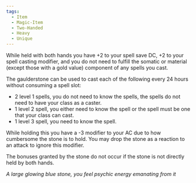 ```yaml
---
tags:
  - Item
  - Magic-Item
  - Two-Handed
  - Heavy
  - Unique
---
```

While held with both hands you have +2 to your spell save DC, +2 to your spell casting modifier, and you do not need to fulfill the somatic or material (except those with a gold value) component of any spells you cast.

The gaulderstone can be used to cast each of the following every 24 hours without consuming a spell slot:
- 2 level 1 spells, you do not need to know the spells, the spells do not need to have your class as a caster.
- 1 level 2 spell, you either need to know the spell or the spell must be one that your class can cast.
- 1 level 3 spell, you need to know the spell.

While holding this you have a -3 modifier to your AC due to how cumbersome the stone is to hold. You may drop the stone as a reaction to an attack to ignore this modifier.

The bonuses granted by the stone do not occur if the stone is not directly held by both hands.

*A large glowing blue stone, you feel psychic energy emanating from it*